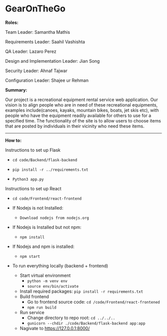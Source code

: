 # GearOnTheGo

**Roles:**

Team Leader: Samantha Mathis

Requirements Leader: Saahil Vashishta

QA Leader: Lazaro Perez

Design and Implementation Leader: Jian Song

Security Leader: Ahnaf Tajwar

Configuration Leader: Shajee ur Rehman 

**Summary:**

Our project is a recreational equipment rental service web application. Our vision is to align people who are in need of these recreational equipments, examples include(canoes, kayaks, mountain bikes, boats, jet skis etc), with people who have the equipment readily available for others to use for a specified time. The functionality of the site is to allow users to choose items that are posted by individuals in their vicinity who need these items.

****

**How to:**

Instructions to set up Flask

* `cd code/Backend/flask-backend`

* `pip install -r ../requirements.txt`
* `Python3 app.py`


Instructions to set up React

* `cd code/Frontend/react-frontend`

* If Nodejs is not Installed:

     * `Download nodejs from nodejs.org`

* If Nodejs is Installed but not npm:

     * `npm install`

* If Nodejs and npm is installed:

     * `npm start`

* To run everything locally (backend + frontend)
     * Start virtual environment
          * `python -m venv env`
          * `source env/bin/activate`
     * Install required packages: `pip install -r requirements.txt`
     * Build frontend
          * Go to frontend source code: `cd /code/Frontend/react-frontened`
          * `npm run build`
     * Run service
          * Change directory to repo root: `cd ../../..`
          * `gunicorn --chdir ./code/Backend/flask-backend app:app`
     * Nagivate to https://127.0.0.1:8000/


